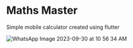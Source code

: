 # Maths Master

Simple mobile calculator created using flutter


![WhatsApp Image 2023-09-30 at 10 56 34 AM](https://github.com/ahmedatef286/MathsMaster/assets/89429256/6c864fe5-598b-43b6-90ef-76e4274c77b7)
